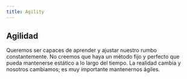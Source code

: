 ```yaml
---
title: Agility
---
```

## Agilidad

Queremos ser capaces de aprender y ajustar nuestro rumbo constantemente. No creemos que haya un método fijo y perfecto que pueda mantenerse estático a lo largo del tiempo. La realidad cambia y nosotros cambiamos; es muy importante mantenernos ágiles.
